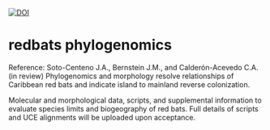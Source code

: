 <a href="https://doi.org/10.5281/zenodo.16755234"><img src="https://zenodo.org/badge/341529022.svg" alt="DOI"></a>
# redbats phylogenomics

Reference: Soto-Centeno J.A., Bernstein J.M., and Calderón-Acevedo C.A. (in review) Phylogenomics and morphology resolve relationships of Caribbean red bats and indicate island to mainland reverse colonization.

Molecular and morphological data, scripts, and supplemental information to evaluate species limits and biogeography of red bats. Full details of scripts and UCE alignments will be uploaded upon acceptance.
